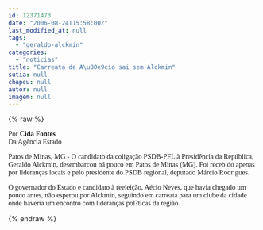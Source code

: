 ```yaml
---
id: 12371473
date: "2006-08-24T15:58:00Z"
last_modified_at: null
tags:
  - "geraldo-alckmin"
categories:
  - "noticias"
title: "Carreata de A\u00e9cio sai sem Alckmin"
sutia: null
chapeu: null
autor: null
imagem: null
---
```

{% raw %}
<p><P><FONT face=Verdana>Por <STRONG>Cida Fontes<BR></STRONG>Da Agência Estado</FONT></P></p>
<p><P><FONT face=Verdana>Patos de Minas, MG - O candidato da coligação PSDB-PFL à Presidência da República, Geraldo Alckmin, desembarcou há pouco em Patos de Minas (MG). Foi recebido apenas por lideranças locais e pelo presidente do PSDB regional, deputado Márcio Rodrigues. </FONT></P></p>
<p><P><FONT face=Verdana>O governador do Estado e candidato à reeleição, Aécio Neves, que havia chegado um pouco antes, não esperou por Alckmin, seguindo em carreata para um clube da cidade onde haveria um encontro com lideranças pol?ticas da região.</FONT></P> </p>
{% endraw %}